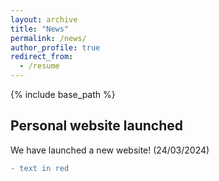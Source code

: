 ```yaml
---
layout: archive
title: "News"
permalink: /news/
author_profile: true
redirect_from:
  - /resume
---
```


{% include base_path %}

Personal website launched
---
We have launched a new website! (24/03/2024)

```diff
- text in red
```

